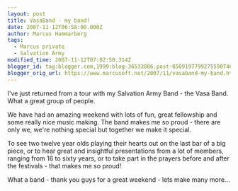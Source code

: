 ```yaml
---
layout: post
title: VasaBand - my band!
date: 2007-11-12T06:58:00.000Z
author: Marcus Hammarberg
tags:
  - Marcus private
  - Salvation Army
modified_time: 2007-11-12T07:02:50.314Z
blogger_id: tag:blogger.com,1999:blog-36533086.post-8509197799275590746
blogger_orig_url: https://www.marcusoft.net/2007/11/vasaband-my-band.html
---
```



I've just returned from a tour with my Salvation Army Band - the
Vasa
Band. What a great group of people.

We have had an amazing weekend with lots of fun, great fellowship and
some really nice music making. The band makes me so proud - there are
only we, we're nothing special but together we make it special.

To see two twelve year olds playing their hearts out on the
last bar of a big piece, or to hear great and insightful presentations
from a lot of members, ranging from 16 to sixty years, or to take part
in the prayers before and after the festivals - that makes me so
proud!

What a band - thank you guys for a great weekend - lets make many
more...
